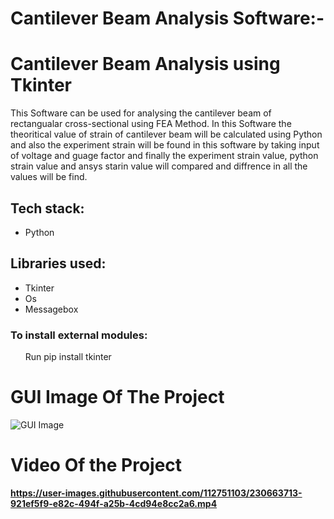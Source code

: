# Cantilever Beam Analysis Software:-


<h1>Cantilever Beam Analysis using Tkinter</h1>

<p>This Software can be used for analysing the cantilever beam of rectangualar cross-sectional using FEA Method. In this Software the theoritical value of strain of cantilever beam will be calculated using Python and also the experiment strain will be found in this software by taking input of  voltage and guage factor and finally the experiment strain value, python  strain value and ansys  starin value will compared and diffrence in all the values will be find.</p>

<h2>Tech stack:</h2>

<ul>
    <li>Python</li>
    
</ul>


<h2>Libraries used:</h2>

<ul>
    <li>Tkinter</li>
    <li>Os</li>
    <li>Messagebox</li>
    
</ul>

<h3>To install external modules:</h3>

<p><ol>Run pip install tkinter</ol></p>



<h1><b>GUI Image Of The Project</b></h1>


![GUI Image](https://user-images.githubusercontent.com/112751103/230659430-54c2bd1c-634d-4c21-a22e-e3b2fe279f35.png)

<h1><b>Video Of the Project<b></h1>





https://user-images.githubusercontent.com/112751103/230663713-921ef5f9-e82c-494f-a25b-4cd94e8cc2a6.mp4






